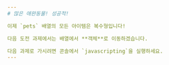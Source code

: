 ```yaml
---
# 많은 애완동물! 성공적!

이제 `pets` 배열의 모든 아이템은 복수형입니다!

다음 도전 과제에서는 배열에서 **객체**로 이동하겠습니다.

다음 과제로 가시려면 콘솔에서 `javascripting`을 실행하세요.
---
```

